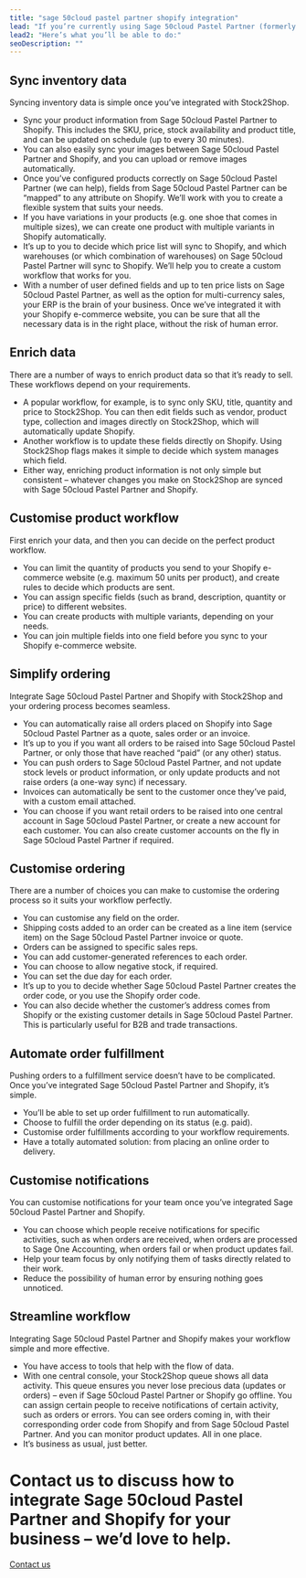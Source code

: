 ```yaml
---
title: "sage 50cloud pastel partner shopify integration"
lead: "If you’re currently using Sage 50cloud Pastel Partner (formerly Sage Pastel Partner) as your ERP and Shopify as your e-commerce website, you need them to communicate with each other efficiently. That’s where Stock2Shop comes in: let us integrate Sage 50cloud Pastel Partner and Shopify to make your business work better. Here’s what you’ll be able to do:"
lead2: "Here’s what you’ll be able to do:"
seoDescription: ""
---
```

Sync inventory data
-------------------

Syncing inventory data is simple once you’ve integrated with Stock2Shop.

*   Sync your product information from Sage 50cloud Pastel Partner to Shopify. This includes the SKU, price, stock availability and product title, and can be updated on schedule (up to every 30 minutes).
*   You can also easily sync your images between Sage 50cloud Pastel Partner and Shopify, and you can upload or remove images automatically.
*   Once you’ve configured products correctly on Sage 50cloud Pastel Partner (we can help), fields from Sage 50cloud Pastel Partner can be “mapped” to any attribute on Shopify. We’ll work with you to create a flexible system that suits your needs.
*   If you have variations in your products (e.g. one shoe that comes in multiple sizes), we can create one product with multiple variants in Shopify automatically.
*   It’s up to you to decide which price list will sync to Shopify, and which warehouses (or which combination of warehouses) on Sage 50cloud Pastel Partner will sync to Shopify. We’ll help you to create a custom workflow that works for you.
*   With a number of user defined fields and up to ten price lists on Sage 50cloud Pastel Partner, as well as the option for multi-currency sales, your ERP is the brain of your business. Once we’ve integrated it with your Shopify e-commerce website, you can be sure that all the necessary data is in the right place, without the risk of human error.

Enrich data
-----------

There are a number of ways to enrich product data so that it’s ready to sell. These workflows depend on your requirements.

*   A popular workflow, for example, is to sync only SKU, title, quantity and price to Stock2Shop. You can then edit fields such as vendor, product type, collection and images directly on Stock2Shop, which will automatically update Shopify.
*   Another workflow is to update these fields directly on Shopify. Using Stock2Shop flags makes it simple to decide which system manages which field.
*   Either way, enriching product information is not only simple but consistent – whatever changes you make on Stock2Shop are synced with Sage 50cloud Pastel Partner and Shopify.

Customise product workflow
--------------------------

First enrich your data, and then you can decide on the perfect product workflow.

*   You can limit the quantity of products you send to your Shopify e-commerce website (e.g. maximum 50 units per product), and create rules to decide which products are sent.
*   You can assign specific fields (such as brand, description, quantity or price) to different websites.
*   You can create products with multiple variants, depending on your needs.
*   You can join multiple fields into one field before you sync to your Shopify e-commerce website.

Simplify ordering
-----------------

Integrate Sage 50cloud Pastel Partner and Shopify with Stock2Shop and your ordering process becomes seamless.

*   You can automatically raise all orders placed on Shopify into Sage 50cloud Pastel Partner as a quote, sales order or an invoice.
*   It’s up to you if you want all orders to be raised into Sage 50cloud Pastel Partner, or only those that have reached “paid” (or any other) status.
*   You can push orders to Sage 50cloud Pastel Partner, and not update stock levels or product information, or only update products and not raise orders (a one-way sync) if necessary.
*   Invoices can automatically be sent to the customer once they’ve paid, with a custom email attached.
*   You can choose if you want retail orders to be raised into one central account in Sage 50cloud Pastel Partner, or create a new account for each customer. You can also create customer accounts on the fly in Sage 50cloud Pastel Partner if required.

Customise ordering
------------------

There are a number of choices you can make to customise the ordering process so it suits your workflow perfectly.

*   You can customise any field on the order.
*   Shipping costs added to an order can be created as a line item (service item) on the Sage 50cloud Pastel Partner invoice or quote.
*   Orders can be assigned to specific sales reps.
*   You can add customer-generated references to each order.
*   You can choose to allow negative stock, if required.
*   You can set the due day for each order.
*   It’s up to you to decide whether Sage 50cloud Pastel Partner creates the order code, or you use the Shopify order code.
*   You can also decide whether the customer’s address comes from Shopify or the existing customer details in Sage 50cloud Pastel Partner. This is particularly useful for B2B and trade transactions.

Automate order fulfillment
--------------------------

Pushing orders to a fulfillment service doesn’t have to be complicated. Once you’ve integrated Sage 50cloud Pastel Partner and Shopify, it’s simple.

*   You’ll be able to set up order fulfillment to run automatically.
*   Choose to fulfill the order depending on its status (e.g. paid).
*   Customise order fulfillments according to your workflow requirements.
*   Have a totally automated solution: from placing an online order to delivery.

Customise notifications
-----------------------

You can customise notifications for your team once you’ve integrated Sage 50cloud Pastel Partner and Shopify.

*   You can choose which people receive notifications for specific activities, such as when orders are received, when orders are processed to Sage One Accounting, when orders fail or when product updates fail.
*   Help your team focus by only notifying them of tasks directly related to their work.
*   Reduce the possibility of human error by ensuring nothing goes unnoticed.

Streamline workflow
-------------------

Integrating Sage 50cloud Pastel Partner and Shopify makes your workflow simple and more effective.

*   You have access to tools that help with the flow of data.
*   With one central console, your Stock2Shop queue shows all data activity. This queue ensures you never lose precious data (updates or orders) – even if Sage 50cloud Pastel Partner or Shopify go offline. You can assign certain people to receive notifications of certain activity, such as orders or errors. You can see orders coming in, with their corresponding order code from Shopify and from Sage 50cloud Pastel Partner. And you can monitor product updates. All in one place.
*   It’s business as usual, just better.

Contact us to discuss how to integrate Sage 50cloud Pastel Partner and Shopify for your business – we’d love to help.
=====================================================================================================================

[Contact us](/contact-us "Contact Stock2Shop")
